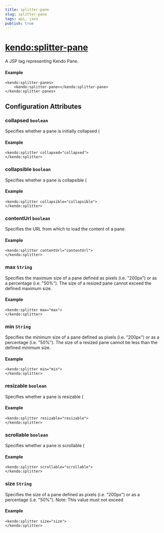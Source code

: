 ```yaml
---
title: splitter-pane
slug: splitter-pane
tags: api, java
publish: true
---
```


# <kendo:splitter-pane>
A JSP tag representing Kendo Pane.

#### Example
    <kendo:splitter-panes>
        <kendo:splitter-pane></kendo:splitter-pane>
    </kendo:splitter-panes>


## Configuration Attributes


### collapsed `boolean`

Specifies whether a pane is initially collapsed (

#### Example
    <kendo:splitter collapsed="collapsed">
    </kendo:splitter>



### collapsible `boolean`

Specifies whether a pane is collapsible (

#### Example
    <kendo:splitter collapsible="collapsible">
    </kendo:splitter>



### contentUrl `boolean`

Specifies the URL from which to load the content of a pane.

#### Example
    <kendo:splitter contentUrl="contentUrl">
    </kendo:splitter>



### max `String`

Specifies the maximum size of a pane defined as pixels (i.e. "200px") or as a percentage (i.e. "50%"). The
size of a resized pane cannot exceed the defined maximum size.

#### Example
    <kendo:splitter max="max">
    </kendo:splitter>



### min `String`

Specifies the minimum size of a pane defined as pixels (i.e. "200px") or as a percentage (i.e. "50%"). The
size of a resized pane cannot be less than the defined minimum size.

#### Example
    <kendo:splitter min="min">
    </kendo:splitter>



### resizable `boolean`

Specifies whether a pane is resizable (

#### Example
    <kendo:splitter resizable="resizable">
    </kendo:splitter>



### scrollable `boolean`

Specifies whether a pane is scrollable (

#### Example
    <kendo:splitter scrollable="scrollable">
    </kendo:splitter>



### size `String`

Specifies the size of a pane defined as pixels (i.e. "200px") or as a percentage (i.e. "50%"). Note: This
value must not exceed

#### Example
    <kendo:splitter size="size">
    </kendo:splitter>


